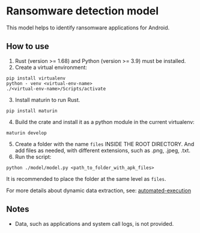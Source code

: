 # Ransomware detection model
This model helps to identify ransomware applications for Android.

## How to use
1. Rust (version >= 1.68) and Python (version >= 3.9) must be installed.
2. Create a virtual environment:
```
pip install virtualenv
python - venv <virtual-env-name>
./<virtual-env-name>/Scripts/activate
```
3. Install maturin to run Rust.
```
pip install maturin
```
4. Build the crate and install it as a python module in the current virtualenv:
```
maturin develop
```
5. Create a folder with the name `files` INSIDE THE ROOT DIRECTORY. And add files as needed, with different extensions, such as .png, .jpeg, .txt.
6. Run the script:
```
python ./model/model.py <path_to_folder_with_apk_files>
```
It is recommended to place the folder at the same level as `files`.

For more details about dynamic data extraction, see: [automated-execution](https://github.com/vz000/automated-execution)

## Notes
* Data, such as applications and system call logs, is not provided.
